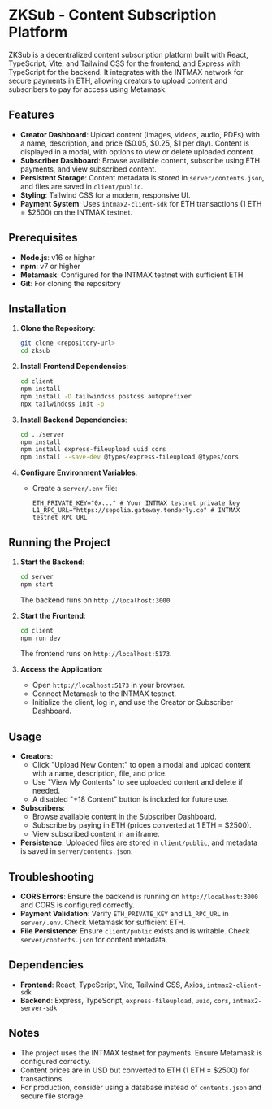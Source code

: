 # ZKSub - Content Subscription Platform

ZKSub is a decentralized content subscription platform built with React, TypeScript, Vite, and Tailwind CSS for the frontend, and Express with TypeScript for the backend. It integrates with the INTMAX network for secure payments in ETH, allowing creators to upload content and subscribers to pay for access using Metamask.

## Features
- **Creator Dashboard**: Upload content (images, videos, audio, PDFs) with a name, description, and price ($0.05, $0.25, $1 per day). Content is displayed in a modal, with options to view or delete uploaded content.
- **Subscriber Dashboard**: Browse available content, subscribe using ETH payments, and view subscribed content.
- **Persistent Storage**: Content metadata is stored in `server/contents.json`, and files are saved in `client/public`.
- **Styling**: Tailwind CSS for a modern, responsive UI.
- **Payment System**: Uses `intmax2-client-sdk` for ETH transactions (1 ETH = $2500) on the INTMAX testnet.

## Prerequisites
- **Node.js**: v16 or higher
- **npm**: v7 or higher
- **Metamask**: Configured for the INTMAX testnet with sufficient ETH
- **Git**: For cloning the repository

## Installation

1. **Clone the Repository**:
   ```bash
   git clone <repository-url>
   cd zksub
   ```

2. **Install Frontend Dependencies**:
   ```bash
   cd client
   npm install
   npm install -D tailwindcss postcss autoprefixer
   npx tailwindcss init -p
   ```

3. **Install Backend Dependencies**:
   ```bash
   cd ../server
   npm install
   npm install express-fileupload uuid cors
   npm install --save-dev @types/express-fileupload @types/cors
   ```

4. **Configure Environment Variables**:
   - Create a `server/.env` file:
     ```env
     ETH_PRIVATE_KEY="0x..." # Your INTMAX testnet private key
     L1_RPC_URL="https://sepolia.gateway.tenderly.co" # INTMAX testnet RPC URL
     ```

## Running the Project

1. **Start the Backend**:
   ```bash
   cd server
   npm start
   ```
   The backend runs on `http://localhost:3000`.

2. **Start the Frontend**:
   ```bash
   cd client
   npm run dev
   ```
   The frontend runs on `http://localhost:5173`.

3. **Access the Application**:
   - Open `http://localhost:5173` in your browser.
   - Connect Metamask to the INTMAX testnet.
   - Initialize the client, log in, and use the Creator or Subscriber Dashboard.

## Usage
- **Creators**:
  - Click "Upload New Content" to open a modal and upload content with a name, description, file, and price.
  - Use "View My Contents" to see uploaded content and delete if needed.
  - A disabled "+18 Content" button is included for future use.
- **Subscribers**:
  - Browse available content in the Subscriber Dashboard.
  - Subscribe by paying in ETH (prices converted at 1 ETH = $2500).
  - View subscribed content in an iframe.
- **Persistence**: Uploaded files are stored in `client/public`, and metadata is saved in `server/contents.json`.

## Troubleshooting
- **CORS Errors**: Ensure the backend is running on `http://localhost:3000` and CORS is configured correctly.
- **Payment Validation**: Verify `ETH_PRIVATE_KEY` and `L1_RPC_URL` in `server/.env`. Check Metamask for sufficient ETH.
- **File Persistence**: Ensure `client/public` exists and is writable. Check `server/contents.json` for content metadata.

## Dependencies
- **Frontend**: React, TypeScript, Vite, Tailwind CSS, Axios, `intmax2-client-sdk`
- **Backend**: Express, TypeScript, `express-fileupload`, `uuid`, `cors`, `intmax2-server-sdk`

## Notes
- The project uses the INTMAX testnet for payments. Ensure Metamask is configured correctly.
- Content prices are in USD but converted to ETH (1 ETH = $2500) for transactions.
- For production, consider using a database instead of `contents.json` and secure file storage.